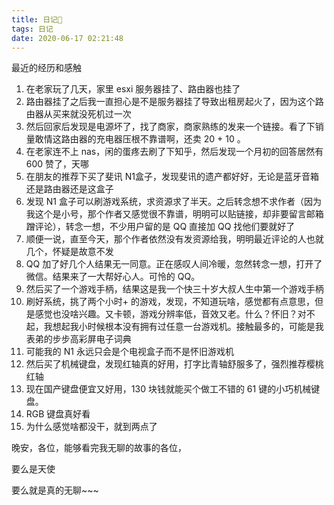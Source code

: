 ```yaml
---
title: 日记
tags: 日记
date: 2020-06-17 02:21:48
---
```


最近的经历和感触

1. 在老家玩了几天，家里 esxi 服务器挂了、路由器也挂了
2. 路由器挂了之后我一直担心是不是服务器挂了导致出租房起火了，因为这个路由器从买来就没死机过一次
3. 然后回家后发现是电源坏了，找了商家，商家熟练的发来一个链接。看了下销量敢情这路由器的充电器压根不靠谱啊，还卖 20 + 10 。
4. 在老家连不上 nas，闲的蛋疼去刷了下知乎，然后发现一个月初的回答居然有 600 赞了，天哪
5. 在朋友的推荐下买了斐讯 N1盒子，发现斐讯的遗产都好好，无论是蓝牙音箱还是路由器还是这盒子
6. 发现 N1 盒子可以刷游戏系统，求资源求了半天。之后转念想不求作者（因为我这个是小号，那个作者又感觉很不靠谱，明明可以贴链接，却非要留言邮箱蹭评论），转念一想，不少用户留的是 QQ 直接加 QQ 找他们要就好了
7. 顺便一说，直至今天，那个作者依然没有发资源给我，明明最近评论的人也就几个，怀疑是故意不发
8. QQ 加了好几个人结果无一同意。正在感叹人间冷暖，忽然转念一想，打开了微信。结果来了一大帮好心人。可怜的 QQ。
9. 然后买了一个游戏手柄，结果这是我一个快三十岁大叔人生中第一个游戏手柄
10. 刷好系统，挑了两个小时+ 的游戏，发现，不知道玩啥，感觉都有点意思，但是感觉也没啥兴趣。又卡顿，游戏分辨率低，音效又老。什么？怀旧？对不起，我想起我小时候根本没有拥有过任意一台游戏机。接触最多的，可能是我表弟的步步高彩屏电子词典
11. 可能我的 N1 永远只会是个电视盒子而不是怀旧游戏机
12. 然后买了机械键盘，发现红轴真的好用，打字比青轴舒服多了，强烈推荐樱桃红轴
13. 现在国产键盘便宜又好用，130 块钱就能买个做工不错的 61 键的小巧机械键盘。
14. RGB 键盘真好看
15. 为什么感觉啥都没干，就到两点了

晚安，各位，能够看完我无聊的故事的各位，

要么是天使

要么就是真的无聊~~~